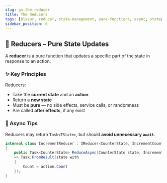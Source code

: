 ```yaml
---
slug: gs-the-reducer
title: The Reducers
tags: [blazor, reducer, state-management, pure-functions, async, statepulse, csharp, .net]
sidebar_position: 6
---
```


## 🔄 Reducers – Pure State Updates

A **reducer** is a pure function that updates a specific part of the state in response to an action.

### ✨ Key Principles

Reducers:

- Take the **current state** and an **action**
- Return a **new state**
- Must be **pure** — no side effects, service calls, or randomness
- Are called **after effects**, if any exist


### 🚫 Async Tips

Reducers may return `Task<TState>`, but should **avoid unnecessary `await`**. 

```csharp title="IncrementReducer.cs"
internal class IncrementReducer : IReducer<CounterState, IncrementCounterResultAction>
{
    public Task<CounterState> ReduceAsync(CounterState state, IncrementCounterResultAction action)
    => Task.FromResult(state with
    {
        Count = action.Count
    });
}
```